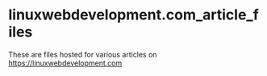 # linuxwebdevelopment.com_article_files
These are files hosted for various articles on https://linuxwebdevelopment.com

